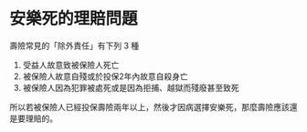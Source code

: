 # 安樂死的理賠問題

壽險常見的「除外責任」有下列 3 種

1. 受益人故意致被保險人死亡
2. 被保險人故意自殘或於投保2年內故意自殺身亡
3. 被保險人因為犯罪被處死或是因為拒捕、越獄而殘廢甚至致死

所以若被保險人已經投保壽險兩年以上，然後才因病選擇安樂死，那麼壽險應該還是要理賠的。
